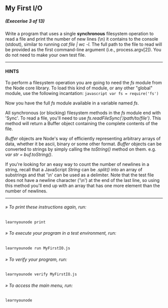## My First I/O
##### (Execerise 3 of 13)
Write a program that uses a single __synchronous__ filesystem operation to read a file and print the number of new lines (\n) it contains to the console (stdout), similar to running *cat file | wc -l*.
The full path to the file to read will be provided as the first command-line argument (i.e., process.argv[2]). You do not need to make your own test file.

___
#### HINTS
To perform a filesystem operation you are going to need the *fs* module from the Node core library. To load this kind of module, or any other "global" module, use the following incantation:
    ```javascript
    var fs = require('fs')
    ```

Now you have the full *fs* module available in a variable named *fs*.

All synchronous (or blocking) filesystem methods in the *fs* module end with 'Sync'. To read a file, you'll need to use *fs.readFileSync('/path/to/file')*. This method will return a Buffer object containing the complete contents of the file.

*Buffer* objects are Node's way of efficiently representing arbitrary arrays of data, whether it be ascii, binary or some other format. *Buffer* objects can be converted to strings by simply calling the *toString()* method on them. e.g. *var str = buf.toString()*.

If you're looking for an easy way to count the number of newlines in a string, recall that a JavaScript *String* can be *.split()* into an array of substrings and that '\n' can be used as a delimiter. Note that the test file does not have a newline character ('\n') at the end of the last line, so using this method you'll end up with an array that has one more element than the number of newlines.

___
###### » To print these instructions again, run:
    learnyounode print
###### » To execute your program in a test environment, run:
    learnyounode run MyFirstIO.js
###### » To verify your program, run:
    learnyounode verify MyFirstIO.js
###### » To access the main menu, run:
    learnyounode
